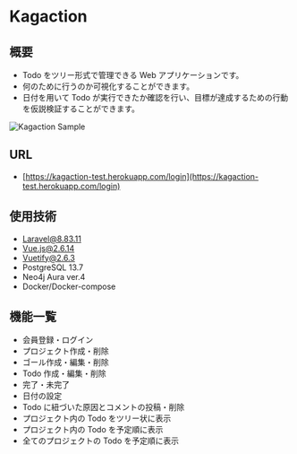 # Kagaction

## 概要

- Todo をツリー形式で管理できる Web アプリケーションです。
- 何のために行うのか可視化することができます。
- 日付を用いて Todo が実行できたか確認を行い、目標が達成するための行動を仮説検証することができます。

![Kagaction Sample](https://gyazo.com/b9960a606a5d54fdea443b49fb69a015)

## URL

- [https://kagaction-test.herokuapp.com/login](https://kagaction-test.herokuapp.com/login)

## 使用技術

- Laravel@8.83.11
- Vue.js@2.6.14
- Vuetify@2.6.3
- PostgreSQL 13.7
- Neo4j Aura ver.4
- Docker/Docker-compose

## 機能一覧

- 会員登録・ログイン
- プロジェクト作成・削除
- ゴール作成・編集・削除
- Todo 作成・編集・削除
- 完了・未完了
- 日付の設定
- Todo に紐づいた原因とコメントの投稿・削除
- プロジェクト内の Todo をツリー状に表示
- プロジェクト内の Todo を予定順に表示
- 全てのプロジェクトの Todo を予定順に表示
